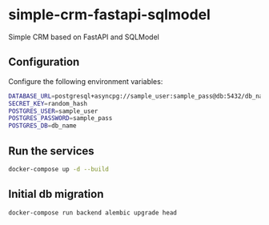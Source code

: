 # simple-crm-fastapi-sqlmodel
Simple CRM based on FastAPI and SQLModel

## Configuration
Configure the following environment variables:

```bash
DATABASE_URL=postgresql+asyncpg://sample_user:sample_pass@db:5432/db_name
SECRET_KEY=random_hash
POSTGRES_USER=sample_user
POSTGRES_PASSWORD=sample_pass
POSTGRES_DB=db_name
```

## Run the services
```bash
docker-compose up -d --build
```
## Initial db migration
```bash
docker-compose run backend alembic upgrade head
```

